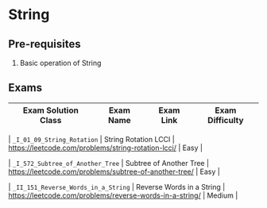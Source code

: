 # String

## Pre-requisites

1. Basic operation of String

## Exams

<!-- create markdown tabble with following columns -->

<!-- 1. Exam Solution Class
1. Exam Name
2. Exam Link
3. Exam Difficulty -->

<!-- 

Note to add prefix _I_ or _II_ or _III_ for exam solution Java Class file name 
III means hard, 
II means medium, 
I means easy
sample: 151 is medium, so the file name is _II_151_Reverse_Words_in_a_String.java
-->

| Exam Solution Class| Exam Name | Exam Link | Exam Difficulty |
| --- | --- | --- | --- |
<!-- 01_09 -->
| `_I_01_09_String_Rotation` | String Rotation LCCI | https://leetcode.com/problems/string-rotation-lcci/ | Easy |
<!-- 572 -->
| `_I_572_Subtree_of_Another_Tree` | Subtree of Another Tree | https://leetcode.com/problems/subtree-of-another-tree/ | Easy |
<!-- 151 -->
| `_II_151_Reverse_Words_in_a_String` | Reverse Words in a String | https://leetcode.com/problems/reverse-words-in-a-string/ | Medium |
